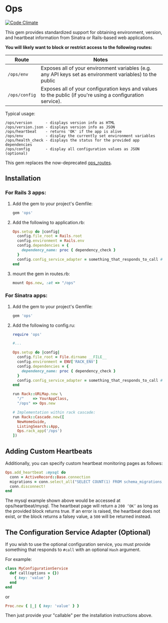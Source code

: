 Ops
===

[![Code Climate](https://codeclimate.com/github/primedia/ops.png)](https://codeclimate.com/github/primedia/ops)

This gem provides standardized support for obtaining environment, version, and heartbeat information from Sinatra or Rails-based web applications.

**You will likely want to block or restrict access to the following routes:**

Route         | Notes
--------------| -----
`/ops/env`    | Exposes all of your environment variables (e.g. any API keys set as environment variables) to the public
`/ops/config` | Exposes all of your configuration keys and values to the public (if you're using a configuration service).

Typical usage:

```
/ops/version      - displays version info as HTML
/ops/version.json - displays version info as JSON
/ops/heartbeat    - returns 'OK' if the app is alive
/ops/env          - display the currently set environment variables
/ops/health_check - displays the status for the provided app dependencies
/ops/config       - display all configuration values as JSON (optional)
```

This gem replaces the now-deprecated [ops_routes](https://github.com/primedia/ops_routes).

Installation
------------

### For Rails 3 apps:

1. Add the gem to your project's Gemfile:
    ```ruby
    gem 'ops'
    ```

2. Add the following to application.rb:

    ```ruby
    Ops.setup do |config|
      config.file_root = Rails.root
      config.environment = Rails.env
      config.dependencies = {
        dependency_name: proc { dependency_check }
      }
      config.config_service_adapter = something_that_responds_to_call # optional
    end
    ```

3. mount the gem in routes.rb:

    ```ruby
    mount Ops.new, :at => "/ops"
    ```

### For Sinatra apps:

1. Add the gem to your project's Gemfile:

    ```ruby
    gem 'ops'
    ```

2. Add the following to config.ru:

    ```ruby
    require 'ops'

    #...

    Ops.setup do |config|
      config.file_root = File.dirname __FILE__
      config.environment = ENV['RACK_ENV']
      config.dependencies = {
        dependency_name: proc { dependency_check }
      }
      config.config_service_adapter = something_that_responds_to_call # optional
    end

    run Rack::URLMap.new \
      "/"    => YourAppClass,
      "/ops" => Ops.new
    ```

    ```ruby
    # Implementation within rack cascade:
    run Rack::Cascade.new([
      NewHomeGuide,
      ListingSearch::App,
      Ops.rack_app('/ops')
    ])
    ```

Adding Custom Heartbeats
------------------------

Additionally, you can specify custom heartbeat monitoring pages as follows:

```ruby
Ops.add_heartbeat :mysql do
  conn = ActiveRecord::Base.connection
  migrations = conn.select_all("SELECT COUNT(1) FROM schema_migrations;")
  conn.disconnect!
end
```

The mysql example shown above would be accessed at ops/heartbeat/mysql. The heartbeat page will return a `200 ‘OK’` as long as the provided block returns true. If an error is raised, the heartbeat does not exist, or the block returns a falsey value, a `500` will be returned instead.


## The Configuration Service Adapter (Optional)

If you wish to use the optional configuration service, you must provide
something that responds to `#call` with an optional `Hash` argument.

For example:

```ruby
class MyConfigurationService
  def call(options = {})
    { key: 'value' }
  end
end
```

or

```ruby
Proc.new { |_| { key: 'value' } }
```

Then just provide your "callable" per the installation instructions above.


